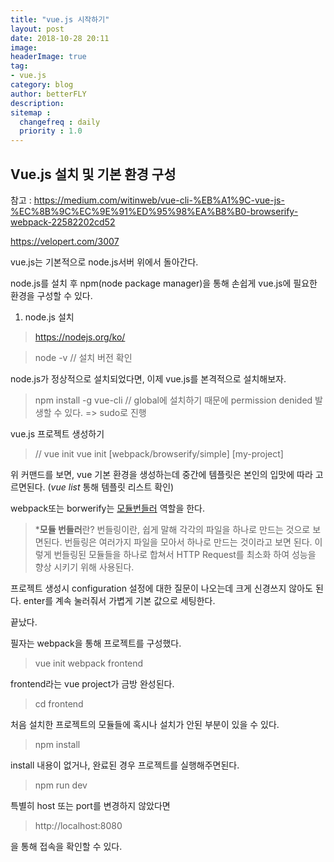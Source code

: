 ```yaml
---
title: "vue.js 시작하기"
layout: post
date: 2018-10-28 20:11
image: 
headerImage: true
tag:
- vue.js
category: blog
author: betterFLY
description:
sitemap :
  changefreq : daily
  priority : 1.0
---
```


## Vue.js 설치 및 기본 환경 구성

참고 : https://medium.com/witinweb/vue-cli-%EB%A1%9C-vue-js-%EC%8B%9C%EC%9E%91%ED%95%98%EA%B8%B0-browserify-webpack-22582202cd52

https://velopert.com/3007

vue.js는 기본적으로 node.js서버 위에서 돌아간다.

node.js를 설치 후 npm(node package manager)을 통해 손쉽게 vue.js에 필요한 환경을 구성할 수 있다.

1. node.js 설치

> https://nodejs.org/ko/

> node -v // 설치 버전 확인

node.js가 정상적으로 설치되었다면, 이제 vue.js를 본격적으로 설치해보자.

> npm install -g vue-cli
> // global에 설치하기 때문에 permission denided 발생할 수 있다. => sudo로 진행


vue.js 프로젝트 생성하기
> // vue init <template-name> <project-name>
> vue init [webpack/browserify/simple] [my-project]

위 커맨드를 보면, vue 기본 환경을 생성하는데 중간에 템플릿은 본인의 입맛에 따라 고르면된다.
(*vue list* 통해 템플릿 리스트 확인)

webpack또는 borwerify는 [모듈번들러](https://blog.perfectacle.com/2016/11/18/module-bundling-with-webpck/) 역할을 한다. 

> ***모듈 번들러**란?
> 번들링이란, 쉽게 말해 각각의 파일을 하나로 만드는 것으로 보면된다.
번들링은 여러가지 파일을 모아서 하나로 만드는 것이라고 보면 된다. 이렇게 번들링된 모듈들을 하나로 합쳐서 HTTP Request를 최소화 하여 성능을 향상 시키기 위해 사용된다.

프로젝트 생성시 configuration 설정에 대한 질문이 나오는데 크게 신경쓰지 않아도 된다.
enter를 계속 눌러줘서 가볍게 기본 값으로 세팅한다.

끝났다.

필자는 webpack을 통해 프로젝트를 구성했다.

> vue init webpack frontend

frontend라는 vue project가 금방 완성된다.

> cd frontend

처음 설치한 프로젝트의 모듈들에 혹시나 설치가 안된 부분이 있을 수 있다.

> npm install

install 내용이 없거나, 완료된 경우 프로젝트를 실행해주면된다.

> npm run dev

특별히 host 또는 port를 변경하지 않았다면

> http://localhost:8080

을 통해 접속을 확인할 수 있다.